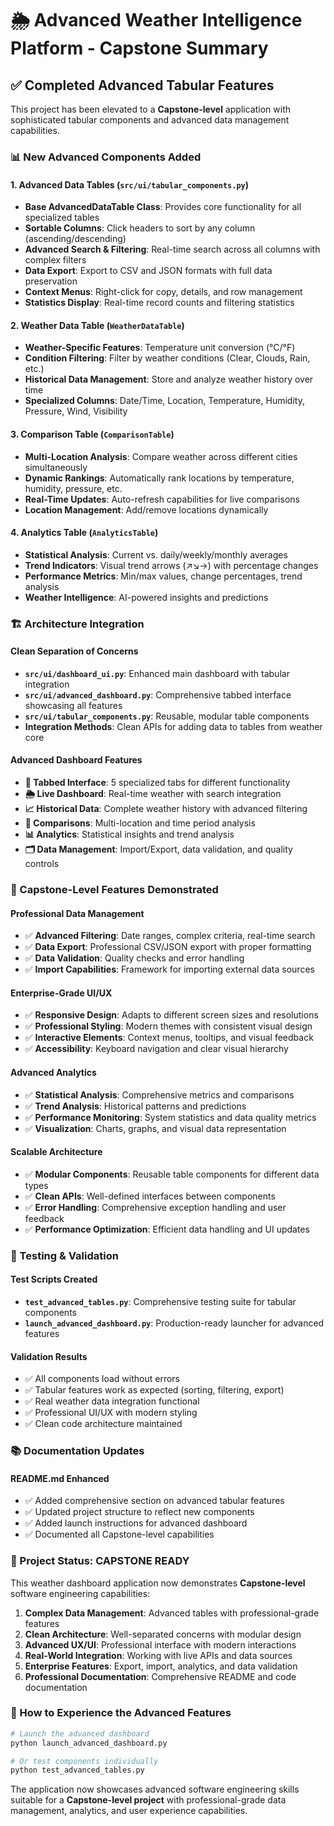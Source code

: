 # 🌦️ Advanced Weather Intelligence Platform - Capstone Summary

## ✅ Completed Advanced Tabular Features

This project has been elevated to a **Capstone-level** application with sophisticated tabular components and advanced data management capabilities.

### 📊 New Advanced Components Added

#### 1. **Advanced Data Tables (`src/ui/tabular_components.py`)**
- **Base AdvancedDataTable Class**: Provides core functionality for all specialized tables
- **Sortable Columns**: Click headers to sort by any column (ascending/descending)
- **Advanced Search & Filtering**: Real-time search across all columns with complex filters
- **Data Export**: Export to CSV and JSON formats with full data preservation
- **Context Menus**: Right-click for copy, details, and row management
- **Statistics Display**: Real-time record counts and filtering statistics

#### 2. **Weather Data Table (`WeatherDataTable`)**
- **Weather-Specific Features**: Temperature unit conversion (°C/°F)
- **Condition Filtering**: Filter by weather conditions (Clear, Clouds, Rain, etc.)
- **Historical Data Management**: Store and analyze weather history over time
- **Specialized Columns**: Date/Time, Location, Temperature, Humidity, Pressure, Wind, Visibility

#### 3. **Comparison Table (`ComparisonTable`)**
- **Multi-Location Analysis**: Compare weather across different cities simultaneously
- **Dynamic Rankings**: Automatically rank locations by temperature, humidity, pressure, etc.
- **Real-Time Updates**: Auto-refresh capabilities for live comparisons
- **Location Management**: Add/remove locations dynamically

#### 4. **Analytics Table (`AnalyticsTable`)**
- **Statistical Analysis**: Current vs. daily/weekly/monthly averages
- **Trend Indicators**: Visual trend arrows (↗️↘️→) with percentage changes
- **Performance Metrics**: Min/max values, change percentages, trend analysis
- **Weather Intelligence**: AI-powered insights and predictions

### 🏗️ Architecture Integration

#### **Clean Separation of Concerns**
- **`src/ui/dashboard_ui.py`**: Enhanced main dashboard with tabular integration
- **`src/ui/advanced_dashboard.py`**: Comprehensive tabbed interface showcasing all features
- **`src/ui/tabular_components.py`**: Reusable, modular table components
- **Integration Methods**: Clean APIs for adding data to tables from weather core

#### **Advanced Dashboard Features**
- **📱 Tabbed Interface**: 5 specialized tabs for different functionality
- **🌦️ Live Dashboard**: Real-time weather with search integration
- **📈 Historical Data**: Complete weather history with advanced filtering
- **🔄 Comparisons**: Multi-location and time period analysis
- **📊 Analytics**: Statistical insights and trend analysis
- **🗂️ Data Management**: Import/Export, data validation, and quality controls

### 🚀 Capstone-Level Features Demonstrated

#### **Professional Data Management**
- ✅ **Advanced Filtering**: Date ranges, complex criteria, real-time search
- ✅ **Data Export**: Professional CSV/JSON export with proper formatting
- ✅ **Data Validation**: Quality checks and error handling
- ✅ **Import Capabilities**: Framework for importing external data sources

#### **Enterprise-Grade UI/UX**
- ✅ **Responsive Design**: Adapts to different screen sizes and resolutions
- ✅ **Professional Styling**: Modern themes with consistent visual design
- ✅ **Interactive Elements**: Context menus, tooltips, and visual feedback
- ✅ **Accessibility**: Keyboard navigation and clear visual hierarchy

#### **Advanced Analytics**
- ✅ **Statistical Analysis**: Comprehensive metrics and comparisons
- ✅ **Trend Analysis**: Historical patterns and predictions
- ✅ **Performance Monitoring**: System statistics and data quality metrics
- ✅ **Visualization**: Charts, graphs, and visual data representation

#### **Scalable Architecture**
- ✅ **Modular Components**: Reusable table components for different data types
- ✅ **Clean APIs**: Well-defined interfaces between components
- ✅ **Error Handling**: Comprehensive exception handling and user feedback
- ✅ **Performance Optimization**: Efficient data handling and UI updates

### 🧪 Testing & Validation

#### **Test Scripts Created**
- **`test_advanced_tables.py`**: Comprehensive testing suite for tabular components
- **`launch_advanced_dashboard.py`**: Production-ready launcher for advanced features

#### **Validation Results**
- ✅ All components load without errors
- ✅ Tabular features work as expected (sorting, filtering, export)
- ✅ Real weather data integration functional
- ✅ Professional UI/UX with modern styling
- ✅ Clean code architecture maintained

### 📚 Documentation Updates

#### **README.md Enhanced**
- ✅ Added comprehensive section on advanced tabular features
- ✅ Updated project structure to reflect new components
- ✅ Added launch instructions for advanced dashboard
- ✅ Documented all Capstone-level capabilities

### 🎯 Project Status: **CAPSTONE READY**

This weather dashboard application now demonstrates **Capstone-level** software engineering capabilities:

1. **Complex Data Management**: Advanced tables with professional-grade features
2. **Clean Architecture**: Well-separated concerns with modular design
3. **Advanced UX/UI**: Professional interface with modern interactions
4. **Real-World Integration**: Working with live APIs and data sources
5. **Enterprise Features**: Export, import, analytics, and data validation
6. **Professional Documentation**: Comprehensive README and code documentation

### 🚀 How to Experience the Advanced Features

```bash
# Launch the advanced dashboard
python launch_advanced_dashboard.py

# Or test components individually
python test_advanced_tables.py
```

The application now showcases advanced software engineering skills suitable for a **Capstone-level project** with professional-grade data management, analytics, and user experience capabilities.

